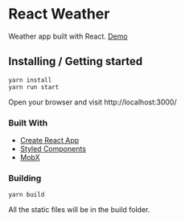 # React Weather

Weather app built with React.
[Demo](react-weather-forecast-app.surge.sh)

## Installing / Getting started

```shell
yarn install
yarn run start
```

Open your browser and visit http://localhost:3000/

### Built With

*   [Create React App](https://github.com/facebook/create-react-app)
*   [Styled Components](https://github.com/styled-components/styled-components)
*   [MobX](https://github.com/mobxjs/mobx)

### Building

```shell
yarn build
```

All the static files will be in the build folder.
